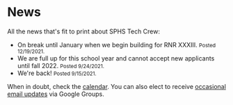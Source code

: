 <!-- title: News -->
<!-- categories: pages -->
<!-- tags: news -->
<!-- published: 2017-06-06T22:30:00-05:00 -->
<!-- updated: 2021-12-19T14:15:00-05:00 -->
<!-- summary: All the news that's fit to print about SPHS Tech Crew. -->

# News

All the news that's fit to print about SPHS Tech Crew:

* On break until January when we begin building for RNR XXXIII. <small>Posted 12/19/2021.</small>
* We are full up for this school year and cannot accept new applicants until fall 2022. <small>Posted 9/24/2021.</small>
* We're back! <small>Posted 9/15/2021.</small>

When in doubt, check the [calendar](calendar.html). You can also elect to receive [occasional email updates](https://groups.google.com/forum/#!forum/crew-announce/join) via Google Groups.

<!-- EOF -->
